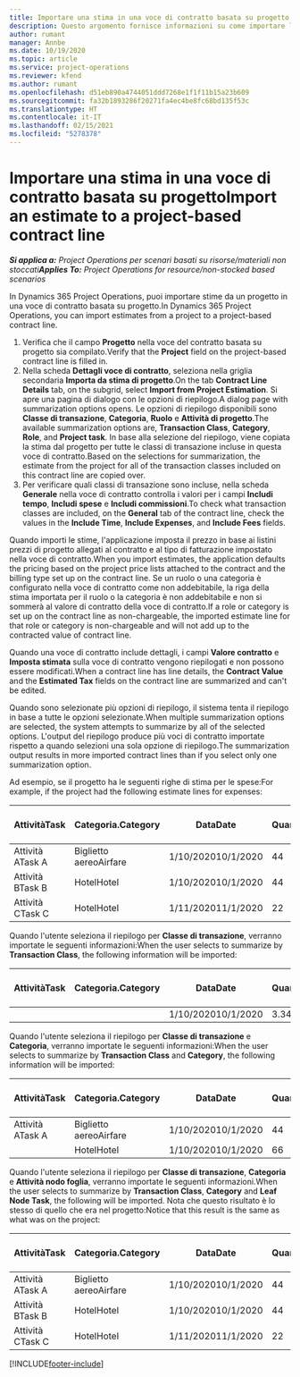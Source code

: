 ```yaml
---
title: Importare una stima in una voce di contratto basata su progetto
description: Questo argomento fornisce informazioni su come importare le stime da un progetto a una voce di contratto.
author: rumant
manager: Annbe
ms.date: 10/19/2020
ms.topic: article
ms.service: project-operations
ms.reviewer: kfend
ms.author: rumant
ms.openlocfilehash: d51eb890a4744051ddd7268e1f1f11b15a23b609
ms.sourcegitcommit: fa32b1893286f20271fa4ec4be8fc68bd135f53c
ms.translationtype: HT
ms.contentlocale: it-IT
ms.lasthandoff: 02/15/2021
ms.locfileid: "5278378"
---
```

# <a name="import-an-estimate-to-a-project-based-contract-line"></a><span data-ttu-id="c5ad5-103">Importare una stima in una voce di contratto basata su progetto</span><span class="sxs-lookup"><span data-stu-id="c5ad5-103">Import an estimate to a project-based contract line</span></span>

<span data-ttu-id="c5ad5-104">_**Si applica a:** Project Operations per scenari basati su risorse/materiali non stoccati_</span><span class="sxs-lookup"><span data-stu-id="c5ad5-104">_**Applies To:** Project Operations for resource/non-stocked based scenarios_</span></span>

<span data-ttu-id="c5ad5-105">In Dynamics 365 Project Operations, puoi importare stime da un progetto in una voce di contratto basata su progetto.</span><span class="sxs-lookup"><span data-stu-id="c5ad5-105">In Dynamics 365 Project Operations, you can import estimates from a project to a project-based contract line.</span></span>

1. <span data-ttu-id="c5ad5-106">Verifica che il campo **Progetto** nella voce del contratto basata su progetto sia compilato.</span><span class="sxs-lookup"><span data-stu-id="c5ad5-106">Verify that the **Project** field on the project-based contract line is filled in.</span></span>
2. <span data-ttu-id="c5ad5-107">Nella scheda **Dettagli voce di contratto**, seleziona nella griglia secondaria **Importa da stima di progetto**.</span><span class="sxs-lookup"><span data-stu-id="c5ad5-107">On the tab **Contract Line Details** tab, on the subgrid, select **Import from Project Estimation**.</span></span> <span data-ttu-id="c5ad5-108">Si apre una pagina di dialogo con le opzioni di riepilogo.</span><span class="sxs-lookup"><span data-stu-id="c5ad5-108">A dialog page with summarization options opens.</span></span> <span data-ttu-id="c5ad5-109">Le opzioni di riepilogo disponibili sono **Classe di transazione**, **Categoria**, **Ruolo** e **Attività di progetto**.</span><span class="sxs-lookup"><span data-stu-id="c5ad5-109">The available summarization options are, **Transaction Class**, **Category**, **Role**, and **Project task**.</span></span> <span data-ttu-id="c5ad5-110">In base alla selezione del riepilogo, viene copiata la stima dal progetto per tutte le classi di transazione incluse in questa voce di contratto.</span><span class="sxs-lookup"><span data-stu-id="c5ad5-110">Based on the selections for summarization, the estimate from the project for all of the transaction classes included on this contract line are copied over.</span></span> 
3. <span data-ttu-id="c5ad5-111">Per verificare quali classi di transazione sono incluse, nella scheda **Generale** nella voce di contratto controlla i valori per i campi **Includi tempo**, **Includi spese** e **Includi commissioni**.</span><span class="sxs-lookup"><span data-stu-id="c5ad5-111">To check what transaction classes are included, on the **General** tab of the contract line, check the values in the **Include Time**, **Include Expenses**, and **Include Fees** fields.</span></span>

<span data-ttu-id="c5ad5-112">Quando importi le stime, l'applicazione imposta il prezzo in base ai listini prezzi di progetto allegati al contratto e al tipo di fatturazione impostato nella voce di contratto.</span><span class="sxs-lookup"><span data-stu-id="c5ad5-112">When you import estimates, the application defaults the pricing based on the project price lists attached to the contract and the billing type set up on the contract line.</span></span> <span data-ttu-id="c5ad5-113">Se un ruolo o una categoria è configurato nella voce di contratto come non addebitabile, la riga della stima importata per il ruolo o la categoria è non addebitabile e non si sommerà al valore di contratto della voce di contratto.</span><span class="sxs-lookup"><span data-stu-id="c5ad5-113">If a role or category is set up on the contract line as non-chargeable, the imported estimate line for that role or category is non-chargeable and will not add up to the contracted value of contract line.</span></span>

<span data-ttu-id="c5ad5-114">Quando una voce di contratto include dettagli, i campi **Valore contratto** e **Imposta stimata** sulla voce di contratto vengono riepilogati e non possono essere modificati.</span><span class="sxs-lookup"><span data-stu-id="c5ad5-114">When a contract line has line details, the **Contract Value** and the **Estimated Tax** fields on the contract line are summarized and can't be edited.</span></span>

<span data-ttu-id="c5ad5-115">Quando sono selezionate più opzioni di riepilogo, il sistema tenta il riepilogo in base a tutte le opzioni selezionate.</span><span class="sxs-lookup"><span data-stu-id="c5ad5-115">When multiple summarization options are selected, the system attempts to summarize by all of the selected options.</span></span> <span data-ttu-id="c5ad5-116">L'output del riepilogo produce più voci di contratto importate rispetto a quando selezioni una sola opzione di riepilogo.</span><span class="sxs-lookup"><span data-stu-id="c5ad5-116">The summarization output results in more imported contract lines than if you select only one summarization option.</span></span>

<span data-ttu-id="c5ad5-117">Ad esempio, se il progetto ha le seguenti righe di stima per le spese:</span><span class="sxs-lookup"><span data-stu-id="c5ad5-117">For example, if the project had the following estimate lines for expenses:</span></span>

| <span data-ttu-id="c5ad5-118">Attività</span><span class="sxs-lookup"><span data-stu-id="c5ad5-118">Task</span></span> | <span data-ttu-id="c5ad5-119">Categoria.</span><span class="sxs-lookup"><span data-stu-id="c5ad5-119">Category</span></span> | <span data-ttu-id="c5ad5-120">Data</span><span class="sxs-lookup"><span data-stu-id="c5ad5-120">Date</span></span> | <span data-ttu-id="c5ad5-121">Quantità</span><span class="sxs-lookup"><span data-stu-id="c5ad5-121">Quantity</span></span> | <span data-ttu-id="c5ad5-122">Prezzo unitario</span><span class="sxs-lookup"><span data-stu-id="c5ad5-122">Unit price</span></span> | <span data-ttu-id="c5ad5-123">Importa</span><span class="sxs-lookup"><span data-stu-id="c5ad5-123">Amount</span></span> |
| --- | --- | --- | --- | --- | --- |
| <span data-ttu-id="c5ad5-124">Attività A</span><span class="sxs-lookup"><span data-stu-id="c5ad5-124">Task A</span></span> | <span data-ttu-id="c5ad5-125">Biglietto aereo</span><span class="sxs-lookup"><span data-stu-id="c5ad5-125">Airfare</span></span> | <span data-ttu-id="c5ad5-126">1/10/2020</span><span class="sxs-lookup"><span data-stu-id="c5ad5-126">10/1/2020</span></span> | <span data-ttu-id="c5ad5-127">4</span><span class="sxs-lookup"><span data-stu-id="c5ad5-127">4</span></span> | <span data-ttu-id="c5ad5-128">400</span><span class="sxs-lookup"><span data-stu-id="c5ad5-128">400</span></span> | <span data-ttu-id="c5ad5-129">1600</span><span class="sxs-lookup"><span data-stu-id="c5ad5-129">1600</span></span> |
| <span data-ttu-id="c5ad5-130">Attività B</span><span class="sxs-lookup"><span data-stu-id="c5ad5-130">Task B</span></span> | <span data-ttu-id="c5ad5-131">Hotel</span><span class="sxs-lookup"><span data-stu-id="c5ad5-131">Hotel</span></span> | <span data-ttu-id="c5ad5-132">1/10/2020</span><span class="sxs-lookup"><span data-stu-id="c5ad5-132">10/1/2020</span></span> | <span data-ttu-id="c5ad5-133">4</span><span class="sxs-lookup"><span data-stu-id="c5ad5-133">4</span></span> | <span data-ttu-id="c5ad5-134">200</span><span class="sxs-lookup"><span data-stu-id="c5ad5-134">200</span></span> | <span data-ttu-id="c5ad5-135">800</span><span class="sxs-lookup"><span data-stu-id="c5ad5-135">800</span></span> |
| <span data-ttu-id="c5ad5-136">Attività C</span><span class="sxs-lookup"><span data-stu-id="c5ad5-136">Task C</span></span> | <span data-ttu-id="c5ad5-137">Hotel</span><span class="sxs-lookup"><span data-stu-id="c5ad5-137">Hotel</span></span> | <span data-ttu-id="c5ad5-138">1/11/2020</span><span class="sxs-lookup"><span data-stu-id="c5ad5-138">11/1/2020</span></span> | <span data-ttu-id="c5ad5-139">2</span><span class="sxs-lookup"><span data-stu-id="c5ad5-139">2</span></span> | <span data-ttu-id="c5ad5-140">200</span><span class="sxs-lookup"><span data-stu-id="c5ad5-140">200</span></span> | <span data-ttu-id="c5ad5-141">400</span><span class="sxs-lookup"><span data-stu-id="c5ad5-141">400</span></span> |

<span data-ttu-id="c5ad5-142">Quando l'utente seleziona il riepilogo per **Classe di transazione**, verranno importate le seguenti informazioni:</span><span class="sxs-lookup"><span data-stu-id="c5ad5-142">When the user selects to summarize by **Transaction Class**, the following information will be imported:</span></span>

| <span data-ttu-id="c5ad5-143">Attività</span><span class="sxs-lookup"><span data-stu-id="c5ad5-143">Task</span></span> | <span data-ttu-id="c5ad5-144">Categoria.</span><span class="sxs-lookup"><span data-stu-id="c5ad5-144">Category</span></span> | <span data-ttu-id="c5ad5-145">Data</span><span class="sxs-lookup"><span data-stu-id="c5ad5-145">Date</span></span> | <span data-ttu-id="c5ad5-146">Quantità</span><span class="sxs-lookup"><span data-stu-id="c5ad5-146">Quantity</span></span> | <span data-ttu-id="c5ad5-147">Prezzo unitario</span><span class="sxs-lookup"><span data-stu-id="c5ad5-147">Unit price</span></span> | <span data-ttu-id="c5ad5-148">Importa</span><span class="sxs-lookup"><span data-stu-id="c5ad5-148">Amount</span></span> |
| --- | --- | --- | --- | --- | --- |
| &nbsp;  | &nbsp;  | <span data-ttu-id="c5ad5-149">1/10/2020</span><span class="sxs-lookup"><span data-stu-id="c5ad5-149">10/1/2020</span></span> | <span data-ttu-id="c5ad5-150">3.34</span><span class="sxs-lookup"><span data-stu-id="c5ad5-150">3.34</span></span> | <span data-ttu-id="c5ad5-151">840</span><span class="sxs-lookup"><span data-stu-id="c5ad5-151">840</span></span> | <span data-ttu-id="c5ad5-152">2800</span><span class="sxs-lookup"><span data-stu-id="c5ad5-152">2800</span></span> |

<span data-ttu-id="c5ad5-153">Quando l'utente seleziona il riepilogo per **Classe di transazione** e **Categoria**, verranno importate le seguenti informazioni:</span><span class="sxs-lookup"><span data-stu-id="c5ad5-153">When the user selects to summarize by **Transaction Class** and **Category**, the following information will be imported:</span></span>

| <span data-ttu-id="c5ad5-154">Attività</span><span class="sxs-lookup"><span data-stu-id="c5ad5-154">Task</span></span> | <span data-ttu-id="c5ad5-155">Categoria.</span><span class="sxs-lookup"><span data-stu-id="c5ad5-155">Category</span></span> | <span data-ttu-id="c5ad5-156">Data</span><span class="sxs-lookup"><span data-stu-id="c5ad5-156">Date</span></span> | <span data-ttu-id="c5ad5-157">Quantità</span><span class="sxs-lookup"><span data-stu-id="c5ad5-157">Quantity</span></span> | <span data-ttu-id="c5ad5-158">Prezzo unitario</span><span class="sxs-lookup"><span data-stu-id="c5ad5-158">Unit price</span></span> | <span data-ttu-id="c5ad5-159">Importa</span><span class="sxs-lookup"><span data-stu-id="c5ad5-159">Amount</span></span> |
| --- | --- | --- | --- | --- | --- |
| <span data-ttu-id="c5ad5-160">Attività A</span><span class="sxs-lookup"><span data-stu-id="c5ad5-160">Task A</span></span> | <span data-ttu-id="c5ad5-161">Biglietto aereo</span><span class="sxs-lookup"><span data-stu-id="c5ad5-161">Airfare</span></span> | <span data-ttu-id="c5ad5-162">1/10/2020</span><span class="sxs-lookup"><span data-stu-id="c5ad5-162">10/1/2020</span></span> | <span data-ttu-id="c5ad5-163">4</span><span class="sxs-lookup"><span data-stu-id="c5ad5-163">4</span></span> | <span data-ttu-id="c5ad5-164">400</span><span class="sxs-lookup"><span data-stu-id="c5ad5-164">400</span></span> | <span data-ttu-id="c5ad5-165">1600</span><span class="sxs-lookup"><span data-stu-id="c5ad5-165">1600</span></span> |
| &nbsp;  | <span data-ttu-id="c5ad5-166">Hotel</span><span class="sxs-lookup"><span data-stu-id="c5ad5-166">Hotel</span></span> | <span data-ttu-id="c5ad5-167">1/10/2020</span><span class="sxs-lookup"><span data-stu-id="c5ad5-167">10/1/2020</span></span> | <span data-ttu-id="c5ad5-168">6</span><span class="sxs-lookup"><span data-stu-id="c5ad5-168">6</span></span> | <span data-ttu-id="c5ad5-169">200</span><span class="sxs-lookup"><span data-stu-id="c5ad5-169">200</span></span> | <span data-ttu-id="c5ad5-170">1200</span><span class="sxs-lookup"><span data-stu-id="c5ad5-170">1200</span></span> |

<span data-ttu-id="c5ad5-171">Quando l'utente seleziona il riepilogo per **Classe di transazione**, **Categoria** e **Attività nodo foglia**, verranno importate le seguenti informazioni.</span><span class="sxs-lookup"><span data-stu-id="c5ad5-171">When the user selects to summarize by **Transaction Class**, **Category** and **Leaf Node Task**, the following will be imported.</span></span> <span data-ttu-id="c5ad5-172">Nota che questo risultato è lo stesso di quello che era nel progetto:</span><span class="sxs-lookup"><span data-stu-id="c5ad5-172">Notice that this result is the same as what was on the project:</span></span>

| <span data-ttu-id="c5ad5-173">Attività</span><span class="sxs-lookup"><span data-stu-id="c5ad5-173">Task</span></span> | <span data-ttu-id="c5ad5-174">Categoria.</span><span class="sxs-lookup"><span data-stu-id="c5ad5-174">Category</span></span> | <span data-ttu-id="c5ad5-175">Data</span><span class="sxs-lookup"><span data-stu-id="c5ad5-175">Date</span></span> | <span data-ttu-id="c5ad5-176">Quantità</span><span class="sxs-lookup"><span data-stu-id="c5ad5-176">Quantity</span></span> | <span data-ttu-id="c5ad5-177">Prezzo unitario</span><span class="sxs-lookup"><span data-stu-id="c5ad5-177">Unit price</span></span> | <span data-ttu-id="c5ad5-178">Importa</span><span class="sxs-lookup"><span data-stu-id="c5ad5-178">Amount</span></span> |
| --- | --- | --- | --- | --- | --- |
| <span data-ttu-id="c5ad5-179">Attività A</span><span class="sxs-lookup"><span data-stu-id="c5ad5-179">Task A</span></span> | <span data-ttu-id="c5ad5-180">Biglietto aereo</span><span class="sxs-lookup"><span data-stu-id="c5ad5-180">Airfare</span></span> | <span data-ttu-id="c5ad5-181">1/10/2020</span><span class="sxs-lookup"><span data-stu-id="c5ad5-181">10/1/2020</span></span> | <span data-ttu-id="c5ad5-182">4</span><span class="sxs-lookup"><span data-stu-id="c5ad5-182">4</span></span> | <span data-ttu-id="c5ad5-183">400</span><span class="sxs-lookup"><span data-stu-id="c5ad5-183">400</span></span> | <span data-ttu-id="c5ad5-184">1600</span><span class="sxs-lookup"><span data-stu-id="c5ad5-184">1600</span></span> |
| <span data-ttu-id="c5ad5-185">Attività B</span><span class="sxs-lookup"><span data-stu-id="c5ad5-185">Task B</span></span> | <span data-ttu-id="c5ad5-186">Hotel</span><span class="sxs-lookup"><span data-stu-id="c5ad5-186">Hotel</span></span> | <span data-ttu-id="c5ad5-187">1/10/2020</span><span class="sxs-lookup"><span data-stu-id="c5ad5-187">10/1/2020</span></span> | <span data-ttu-id="c5ad5-188">4</span><span class="sxs-lookup"><span data-stu-id="c5ad5-188">4</span></span> | <span data-ttu-id="c5ad5-189">200</span><span class="sxs-lookup"><span data-stu-id="c5ad5-189">200</span></span> | <span data-ttu-id="c5ad5-190">800</span><span class="sxs-lookup"><span data-stu-id="c5ad5-190">800</span></span> |
| <span data-ttu-id="c5ad5-191">Attività C</span><span class="sxs-lookup"><span data-stu-id="c5ad5-191">Task C</span></span> | <span data-ttu-id="c5ad5-192">Hotel</span><span class="sxs-lookup"><span data-stu-id="c5ad5-192">Hotel</span></span> | <span data-ttu-id="c5ad5-193">1/11/2020</span><span class="sxs-lookup"><span data-stu-id="c5ad5-193">11/1/2020</span></span> | <span data-ttu-id="c5ad5-194">2</span><span class="sxs-lookup"><span data-stu-id="c5ad5-194">2</span></span> | <span data-ttu-id="c5ad5-195">200</span><span class="sxs-lookup"><span data-stu-id="c5ad5-195">200</span></span> | <span data-ttu-id="c5ad5-196">400</span><span class="sxs-lookup"><span data-stu-id="c5ad5-196">400</span></span> |


[!INCLUDE[footer-include](../includes/footer-banner.md)]